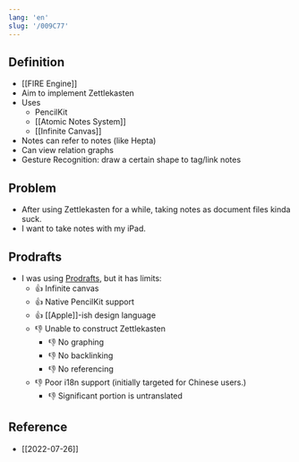 ```yaml
---
lang: 'en'
slug: '/009C77'
---
```


## Definition

- [[FIRE Engine]]
- Aim to implement Zettlekasten
- Uses
  - PencilKit
  - [[Atomic Notes System]]
  - [[Infinite Canvas]]
- Notes can refer to notes (like Hepta)
- Can view relation graphs
- Gesture Recognition: draw a certain shape to tag/link notes

## Problem

- After using Zettlekasten for a while, taking notes as document files kinda suck.
- I want to take notes with my iPad.

## Prodrafts

- I was using [Prodrafts](https://apps.apple.com/us/app/prodrafts/id1545810067), but it has limits:
  - 👍 Infinite canvas
  - 👍 Native PencilKit support
  - 👍 [[Apple]]-ish design language
  - 👎 Unable to construct Zettlekasten
    - 👎 No graphing
    - 👎 No backlinking
    - 👎 No referencing
  - 👎 Poor i18n support (initially targeted for Chinese users.)
    - 👎 Significant portion is untranslated

## Reference

- [[2022-07-26]]
